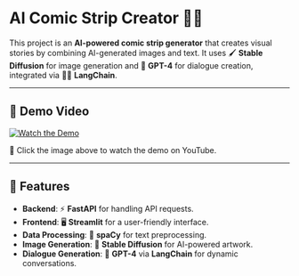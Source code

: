 # AI Comic Strip Creator 🎨🤖

This project is an **AI-powered comic strip generator** that creates visual stories by combining AI-generated images and text. It uses 🖌️ **Stable Diffusion** for image generation and 🤖 **GPT-4** for dialogue creation, integrated via 🦜🔗 **LangChain**.

---

## 🎥 Demo Video

[![Watch the Demo](https://img.youtube.com/vi/YOUR_VIDEO_ID/0.jpg)](https://www.youtube.com/watch?v=YOUR_VIDEO_ID)

🔹 Click the image above to watch the demo on YouTube.

---

## 🚀 Features

- **Backend**: ⚡ **FastAPI** for handling API requests.
- **Frontend**: 🖥️ **Streamlit** for a user-friendly interface.
- **Data Processing**: 🔎 **spaCy** for text preprocessing.
- **Image Generation**: 🎨 **Stable Diffusion** for AI-powered artwork.
- **Dialogue Generation**: 💬 **GPT-4** via **LangChain** for dynamic conversations.
